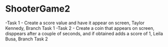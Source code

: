 # ShooterGame2 
-Task 1 - Create a score value and have it appear on screen, Taylor Kennedy, Branch Task 1 
-Task 2 - Create a coin that appears on screen, disppears after a couple of seconds, and if obtained adds a score of 1, Leila Busa, Branch Task 2
